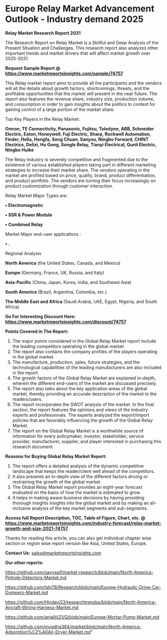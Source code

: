  # Europe Relay Market Advancement Outlook - Industry demand 2025

<strong>Relay Market Research Report 2031</strong>

The Research Report on Relay Market is a Skillful and Deep Analysis of the Present Situation and Challenges. This research report also analyzes other important trends and market drivers that will affect market growth over 2025-2031.

<strong>Request Sample Report @ <a href=https://www.marketreportsinsights.com/sample/74757>https://www.marketreportsinsights.com/sample/74757</a></strong>

This Relay market report aims to provide all the participants and the vendors will all the details about growth factors, shortcomings, threats, and the profitable opportunities that the market will present in the near future. The report also features the revenue share, industry size, production volume, and consumption in order to gain insights about the politics to contest for gaining control of a large portion of the market share.

Top Key Players in the Relay Market:

<strong>Omron, TE Connectivity, Panasonic, Fujitsu, Teledyne, ABB, Schneider Electric, Eaton, Honeywell, Fuji Electric, Sharp, Rockwell Automation, Finder, Hella, Hongfa, Song Chuan, Sanyou, Ningbo Forward, CHINT Electrics, Delixi, Hu Gong, Songle Relay, Tianyi Electrical, Qunli Electric, Ningbo Huike</strong>

The Relay Industry is severely competitive and fragmented due to the existence of various established players taking part in different marketing strategies to increase their market share. The vendors operating in the market are profiled based on price, quality, brand, product differentiation, and product portfolio. The vendors are turning their focus increasingly on product customization through customer interaction.

Relay Market Major Types are:

<strong>• Electromagnetic

• SSR & Power Module

• Combined Relay</strong>

Market Major end-user applications :

<strong>• .</strong>

Regional Analysis

</u><strong><b>North America</b></strong> (the United States, Canada, and Mexico)

<strong><b>Europe </b></strong>(Germany, France, UK, Russia, and Italy)

<strong><b>Asia-Pacific</b></strong> (China, Japan, Korea, India, and Southeast Asia)

<strong><b>South America</b></strong> (Brazil, Argentina, Colombia, etc.)

<strong><b>The Middle East and Africa</b></strong> (Saudi Arabia, UAE, Egypt, Nigeria, and South Africa)

<strong>Go For Interesting Discount Here: <a href=https://www.marketreportsinsights.com/discount/74757>https://www.marketreportsinsights.com/discount/74757</a></strong>

<strong>Points Covered in The Report:</strong>
<ol>
  <li>The major points considered in the Global Relay Market report include the leading competitors operating in the global market.</li>
  <li>The report also contains the company profiles of the players operating in the global market.</li>
  <li>The manufacture, production, sales, future strategies, and the technological capabilities of the leading manufacturers are also included in the report.</li>
  <li>The growth factors of the Global Relay Market are explained in-depth, wherein the different end-users of the market are discussed precisely.</li>
  <li>The report also talks about the key application areas of the global market, thereby providing an accurate description of the market to the readers/users.</li>
  <li>The report incorporates the SWOT analysis of the market. In the final section, the report features the opinions and views of the industry experts and professionals. The experts analyzed the export/import policies that are favorably influencing the growth of the Global Relay Market.</li>
  <li>The report on the Global Relay Market is a worthwhile source of information for every policymaker, investor, stakeholder, service provider, manufacturer, supplier, and player interested in purchasing this research document.</li>
</ol>
<strong>Reasons for Buying Global Relay Market Report:</strong>

<ol>
  <li>The report offers a detailed analysis of the dynamic competitive landscape that keeps the reader/client well ahead of the competitors.</li>
  <li>It also presents an in-depth view of the different factors driving or restraining the growth of the global market.</li>
  <li>The Global Relay Market report provides an eight-year forecast evaluated on the basis of how the market is estimated to grow.</li>
  <li>It helps in making aware business decisions by having providing thorough insights insights into the global market and by making an all-inclusive analysis of the key market segments and sub-segments.</li>
</ol>
<strong>Access full Report Description, TOC, Table of Figure, Chart, etc. @ <a href=https://www.marketreportsinsights.com/industry-forecast/relay-market-growth-and-size-2021-74757>https://www.marketreportsinsights.com/industry-forecast/relay-market-growth-and-size-2021-74757</a></strong>


Thanks for reading this article; you can also get individual chapter wise section or region wise report version like Asia, United States, Europe.

<strong>Contact Us:</strong>
sales@marketreportsinsights.com

<strong>Our other reports:</strong>

<a href=https://github.com/sayysaif/market-research/blob/main/North-America-Pinhole-Detectors-Market.md>https://github.com/sayysaif/market-research/blob/main/North-America-Pinhole-Detectors-Market.md</a>

<a href=https://github.com/Ishi78/Research/blob/main/Europe-Hydraulic-Drive-Car-Dumpers-Market.md>https://github.com/Ishi78/Research/blob/main/Europe-Hydraulic-Drive-Car-Dumpers-Market.md</a>

<a href=https://github.com/Hindavi23/researchtrendss/blob/main/North-America-Aircraft-Wiring-Harness-Market.md>https://github.com/Hindavi23/researchtrendss/blob/main/North-America-Aircraft-Wiring-Harness-Market.md</a>

<a href=https://github.com/anjaliiii21/Q/blob/main/Europe-Mortar-Pump-Market.md>https://github.com/anjaliiii21/Q/blob/main/Europe-Mortar-Pump-Market.md</a>

<a href=https://github.com/mugdha364/market/blob/main/North-America-Adsorption%C2%A0Air-Dryer-Market.md>https://github.com/mugdha364/market/blob/main/North-America-Adsorption%C2%A0Air-Dryer-Market.md</a>"
